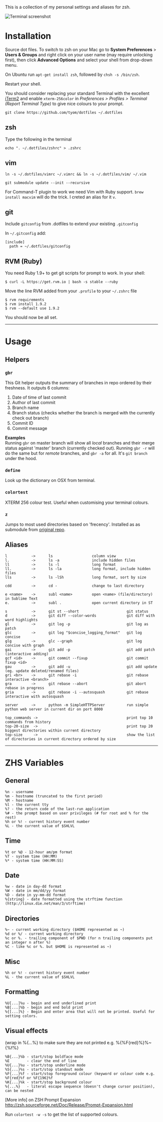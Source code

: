 This is a collection of my personal settings and aliases for zsh.

![Terminal screenshot](https://raw.github.com/tyom/dotfiles/screenshot/terminal.png)

Installation
============

Source dot files. To switch to zsh on your Mac go to **System Preferences** > **Users & Groups** and right click on your user name (may require unlocking first), then click **Advanced Options** and select your shell from drop-down menu.

On Ubuntu run `apt-get install zsh`, followed by `chsh -s /bin/zsh`.

Restart your shell.

You should consider replacing your standard Terminal with the excellent [iTerm2](http://www.iterm2.com/) and enable `xterm-256color` in *Preferences > Profiles > Terminal (Report Terminal Type)* to give nice colours to your prompt.

    git clone https://github.com/tyom/dotfiles ~/.dotfiles


zsh
---

Type the following in the terminal

    echo ". ~/.dotfiles/zshrc" > .zshrc

vim
---

    ln -s ~/.dotfiles/vimrc ~/.vimrc && ln -s ~/.dotfiles/vim/ ~/.vim

    git submodule update --init --recursive

For Command-T plugin to work we need Vim with Ruby support.
`brew install macvim` will do the trick. I creted an alias for it `v`.

git
---
Include `gitconfig` from .dotfiles to extend your existing `.gitconfig`

In `~/.gitconfig` add:

    [include]
      path = ~/.dotfiles/gitconfig


RVM (Ruby)
----------

You need Ruby 1.9+ to get git scripts for prompt to work. In your shell:

    $ curl -L https://get.rvm.io | bash -s stable --ruby

Move the line RVM added from your `.profile` to your `~/.zshrc` file

    $ rvm requirements
    $ rvm install 1.9.2
    $ rvm --default use 1.9.2

You should now be all set.

---

Usage
=====

Helpers
-------

### `gbr`

This Git helper outputs the summary of branches in repo ordered by their freshness. It outputs 6 columns:

1. Date of time of last commit
2. Author of last commit
3. Branch name
4. Branch status (checks whether the branch is merged with the currently check out branch)
5. Commit ID
6. Commit message

**Examples**  
Running `gbr` on master branch will show all *local* branches and their merge status against 'master' branch (currently checked out).
Running `gbr -r` will do the same but for *remote* branches, and `gbr -a` for all. It's `git branch` under the hood.

### `define`

Look up the dictionary on OSX from terminal.

### `colortest`

XTERM 256 colour test. Useful when customising your terminal colours.

### `z`

Jumps to most used directories based on 'frecency'. Installed as as submodule from [original repo](https://github.com/rupa/z).


Aliases
-------

    l           -> 		ls  	   		    column view
    l.  	    -> 		ls -a   		    include hidden files
    ll  	    -> 		ls -l   		    long format
    ll. 	    -> 		ls -la  		    long format, include hidden files
    lls 	    ->		ls -lSh 		    long format, sort by size

    cdd         ->     	cd -  	   		    change to last directory
    
    e <name>    ->      subl <name>         open <name> (file/directory) in Sublime Text
    e.          ->      subl .              open current directory in ST
    
    s           ->      git st --short                      git status
    d           ->      git diff --color-words              git diff with word highlights
    gl          ->      git log -p                          git log as patch
    glc         ->      git log "$concise_logging_format"   git log concise
    glg         ->      glc --graph                         git log concise with graph
    gai         ->      git add -p                          git add patch (interactive adding)
    gcf <id>    ->      git commit --fixup                  git commit fixup <id>
    gau         ->      git add -u                          git add update (eg. update deleted/renamed files)
    gri <br>    ->      git rebase -i                       git rebase interactive <branch>
    gra         ->      git rebase --abort                  git abort rebase in progress
    gria        ->      git rebase -i --autosquash          git rebase interactive with autosquash
    
    server      ->      python -m SimpleHTTPServer          run simple python web server in current dir on port 8000
    
    top_commands ->                                         print top 10 commands from history
    top-20-size  ->                                         print top 20 biggest directories within current directory
    top-size     ->                                         show the list of directories in current directory ordered by size
    
    


---

ZHS Variables
=============

General
-------
    %n - username
    %m - hostname (truncated to the first period)
    %M - hostname
    %l - the current tty
    %? - the return code of the last-run application
    %# - the prompt based on user privileges (# for root and % for the rest)
    %h or %! - current history event number
    %L - the current value of $SHLVL

Time
----
    %t or %@ - 12-hour am/pm format
    %T - system time (HH:MM)
    %* - system time (HH:MM:SS)

Date
----
    %w - date in day-dd format
    %W - date in mm/dd/yy format
    %D - date in yy-mm-dd format
    %{string} - date formatted using the strftime function (http://linux.die.net/man/3/strftime)

Directories
-----------
    %~ - current working directory ($HOME represented as ~)
    %d or %/ - current working directory
    %c or %. - trailing component of $PWD (for n trailing components put an integer n after %)
    %C - like %c or %. but $HOME is represented as ~)

Misc
----
    %h or %! - current history event number
    %L - the current value of $SHLVL

Formatting
----------
    %U[...]%u - begin and end underlined print
    %B[...]%b - begin and end bold print
    %{[...]%} - Begin and enter area that will not be printed. Useful for setting colors.

Visual effects 
--------------
(wrap in %{...%} to make sure they are not printed e.g. %{%F{red}%}%~{%f%}

    %B{...}%b - start/stop boldface mode
    %E        - clear the end of line
    %U{...}%u - start/stop underline mode
    %S{...}%s - start/stop standout mode
    %F{...}%f - start/stop foreground colour (keyword or colour code e.g. %F{red}%f or %F{196}%f
    %K{...}%k - start/stop background colour
    %{...%}   - literal escape sequence (doesn't change cursor position), can be nested

[More info] on ZSH Prompt Expansion http://zsh.sourceforge.net/Doc/Release/Prompt-Expansion.html

Run `colortest -w -s` to get the list of supported colours.

